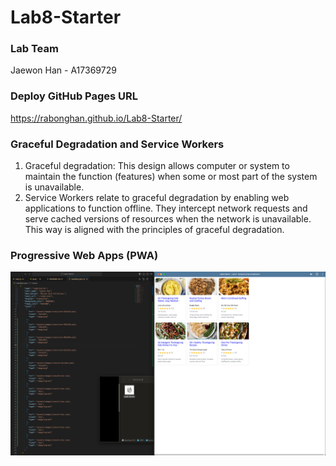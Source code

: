 # Lab8-Starter
### Lab Team
Jaewon Han - A17369729


### Deploy GitHub Pages URL
https://rabonghan.github.io/Lab8-Starter/


### Graceful Degradation and Service Workers
1. Graceful degradation: This design allows computer or system to maintain the function (features) when some or most part of the system is unavailable. 
2. Service Workers relate to graceful degradation by enabling web applications to function offline. They intercept network requests and serve cached versions of resources when the network is unavailable. This way is aligned with the principles of graceful degradation. 


### Progressive Web Apps (PWA)
![](pwa.png)